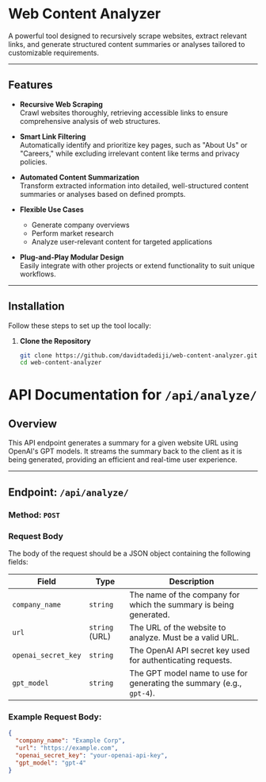 # Web Content Analyzer  

A powerful tool designed to recursively scrape websites, extract relevant links, and generate structured content summaries or analyses tailored to customizable requirements.

---

## Features  

- **Recursive Web Scraping**  
  Crawl websites thoroughly, retrieving accessible links to ensure comprehensive analysis of web structures.  

- **Smart Link Filtering**  
  Automatically identify and prioritize key pages, such as "About Us" or "Careers," while excluding irrelevant content like terms and privacy policies.  

- **Automated Content Summarization**  
  Transform extracted information into detailed, well-structured content summaries or analyses based on defined prompts.  

- **Flexible Use Cases**  
  - Generate company overviews  
  - Perform market research  
  - Analyze user-relevant content for targeted applications  

- **Plug-and-Play Modular Design**  
  Easily integrate with other projects or extend functionality to suit unique workflows.  

---

## Installation  

Follow these steps to set up the tool locally:  

1. **Clone the Repository**  
   ```bash  
   git clone https://github.com/davidtadediji/web-content-analyzer.git  
   cd web-content-analyzer  


# API Documentation for `/api/analyze/`

## Overview

This API endpoint generates a summary for a given website URL using OpenAI's GPT models. It streams the summary back to the client as it is being generated, providing an efficient and real-time user experience.

---

## Endpoint: `/api/analyze/`

### Method: `POST`

### Request Body

The body of the request should be a JSON object containing the following fields:

| Field               | Type    | Description                                                                 |
|---------------------|---------|-----------------------------------------------------------------------------|
| `company_name`      | `string`| The name of the company for which the summary is being generated.           |
| `url`               | `string` (URL) | The URL of the website to analyze. Must be a valid URL.                      |
| `openai_secret_key` | `string`| The OpenAI API secret key used for authenticating requests.                  |
| `gpt_model`         | `string`| The GPT model name to use for generating the summary (e.g., `gpt-4`).       |

### Example Request Body:

```json
{
  "company_name": "Example Corp",
  "url": "https://example.com",
  "openai_secret_key": "your-openai-api-key",
  "gpt_model": "gpt-4"
}
